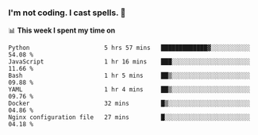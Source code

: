 ### I'm not coding. I cast spells. 🎩

📊 **This week I spent my time on**
<!--START_SECTION:waka-->

```text
Python                     5 hrs 57 mins   █████████████▓░░░░░░░░░░░   54.08 %
JavaScript                 1 hr 16 mins    ███░░░░░░░░░░░░░░░░░░░░░░   11.66 %
Bash                       1 hr 5 mins     ██▒░░░░░░░░░░░░░░░░░░░░░░   09.88 %
YAML                       1 hr 4 mins     ██▒░░░░░░░░░░░░░░░░░░░░░░   09.76 %
Docker                     32 mins         █▒░░░░░░░░░░░░░░░░░░░░░░░   04.86 %
Nginx configuration file   27 mins         █░░░░░░░░░░░░░░░░░░░░░░░░   04.18 %
```

<!--END_SECTION:waka-->
